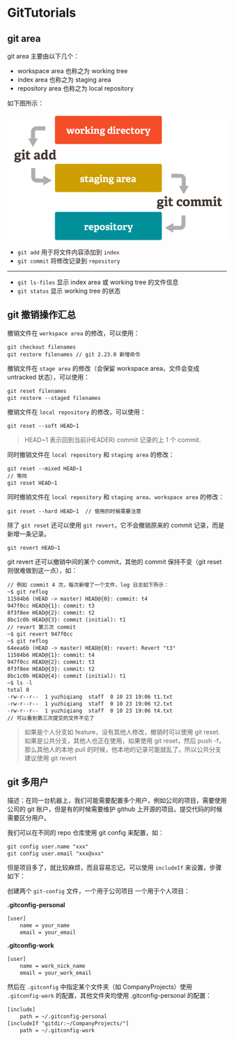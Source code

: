 # GitTutorials


## git area

git area 主要由以下几个：
- workspace area 也称之为 working tree
- index area 也称之为 staging area
- repository area 也称之为 local repository 

如下图所示：

![git areas](images/git-areas.png)



- `git add` 用于将文件内容添加到 `index`
- `git commit` 将修改记录到 `repository`

---

- `git ls-files` 显示 index area 或 working tree 的文件信息
- `git status` 显示 working tree 的状态

## git 撤销操作汇总

撤销文件在 `workspace area` 的修改，可以使用：

```
git checkout filenames
git restore filenames // git 2.23.0 新增命令
```

撤销文件在 `stage area` 的修改（会保留 workspace area，文件会变成 untracked 状态），可以使用：

```
git reset filenames
git restore --staged filenames
```

撤销文件在 `local repository` 的修改，可以使用：

```
git reset --soft HEAD~1
```
> HEAD~1 表示回到当前(HEADER) commit 记录的上 1 个 commit.

同时撤销文件在 `local repository` 和 `staging area` 的修改：

```
git reset --mixed HEAD~1
// 等同
git reset HEAD~1
```

同时撤销文件在 `local repository` 和 `staging area`、`workspace area` 的修改：

```
git reset --hard HEAD~1  // 使用的时候需要注意
```


除了 `git reset` 还可以使用 `git revert`，它不会撤销原来的 commit 记录，而是新增一条记录。

```
git revert HEAD~1
```

git revert 还可以撤销中间的某个 commit，其他的 commit 保持不变（git reset 则很难做到这一点），如：

```
// 例如 commit 4 次，每次新增了一个文件，log 日志如下所示：
~$ git reflog
11584b6 (HEAD -> master) HEAD@{0}: commit: t4
947f0cc HEAD@{1}: commit: t3
8f3f8ee HEAD@{2}: commit: t2
8bc1c0b HEAD@{3}: commit (initial): t1
// revert 第三次 commit
~$ git revert 947f0cc
~$ git reflog
64eea6b (HEAD -> master) HEAD@{0}: revert: Revert "t3"
11584b6 HEAD@{1}: commit: t4
947f0cc HEAD@{2}: commit: t3
8f3f8ee HEAD@{3}: commit: t2
8bc1c0b HEAD@{4}: commit (initial): t1
~$ ls -l
total 0
-rw-r--r--  1 yuzhiqiang  staff  0 10 23 19:06 t1.txt
-rw-r--r--  1 yuzhiqiang  staff  0 10 23 19:06 t2.txt
-rw-r--r--  1 yuzhiqiang  staff  0 10 23 19:06 t4.txt
// 可以看到第三次提交的文件不见了
```

> 如果是个人分支如 feature，没有其他人修改，撤销时可以使用 git reset.
> 如果是公共分支，其他人也正在使用，如果使用 git reset，然后 push -f，那么其他人的本地 pull 的时候，他本地的记录可能就乱了。所以公共分支建议使用 git revert



## git 多用户

描述：在同一台机器上，我们可能需要配置多个用户，例如公司的项目，需要使用公司的 git 账户，但是有的时候需要维护 github 上开源的项目。提交代码的时候需要区分用户。

我们可以在不同的 repo 仓库使用 git config 来配置，如：

```
git config user.name "xxx"
git config user.email "xxx@xxx"
```

但是项目多了，就比较麻烦，而且容易忘记。可以使用 `includeIf` 来设置，步骤如下：

创建两个 `git-config` 文件，一个用于公司项目 一个用于个人项目：

**.gitconfig-personal** 

```
[user]
	name = your_name
	email = your_email
```



**.gitconfig-work**
```
[user]
	name = work_nick_name
	email = your_work_email
```

然后在 `.gitconfig` 中指定某个文件夹（如 CompanyProjects）使用 `.gitconfig-work` 的配置，其他文件夹均使用 .gitconfig-personal 的配置：

```
[include]
    path = ~/.gitconfig-personal
[includeIf "gitdir:~/CompanyProjects/"]
    path = ~/.gitconfig-work
```

